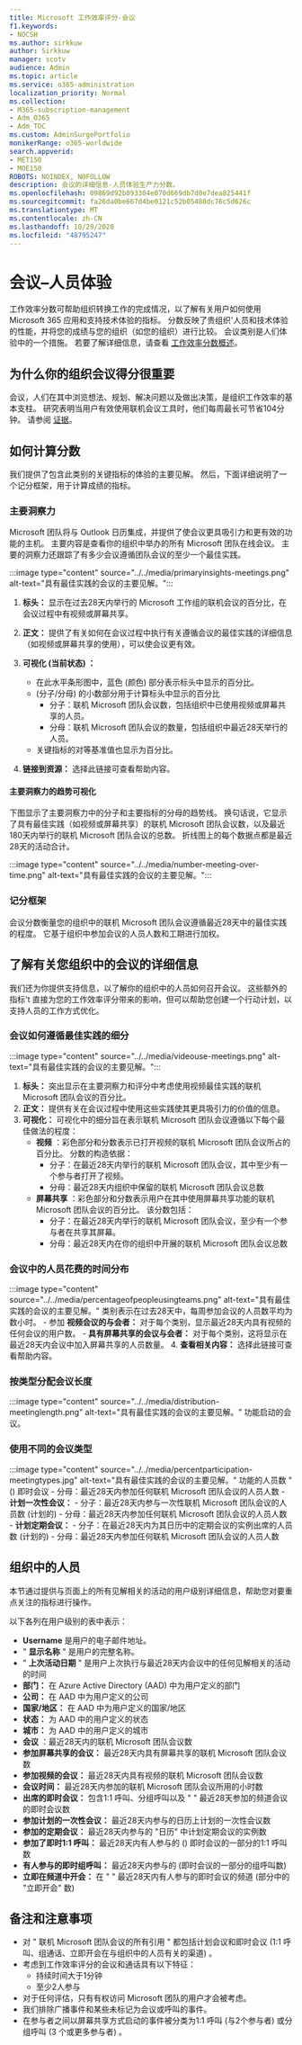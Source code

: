 ```yaml
---
title: Microsoft 工作效率评分-会议
f1.keywords:
- NOCSH
ms.author: sirkkuw
author: Sirkkuw
manager: scotv
audience: Admin
ms.topic: article
ms.service: o365-administration
localization_priority: Normal
ms.collection:
- M365-subscription-management
- Adm_O365
- Adm_TOC
ms.custom: AdminSurgePortfolio
monikerRange: o365-worldwide
search.appverid:
- MET150
- MOE150
ROBOTS: NOINDEX, NOFOLLOW
description: 会议的详细信息-人员体验生产力分数。
ms.openlocfilehash: 09869d92b093304e070d669db7d0e7dea825441f
ms.sourcegitcommit: fa26da0be667d4be0121c52b05488dc76c5d626c
ms.translationtype: MT
ms.contentlocale: zh-CN
ms.lasthandoff: 10/29/2020
ms.locfileid: "48795247"
---
```

# <a name="meetings--people-experiences"></a>会议–人员体验

工作效率分数可帮助组织转换工作的完成情况，以了解有关用户如何使用 Microsoft 365 应用和支持技术体验的指标。 分数反映了贵组织&#39;人员和技术体验的性能，并将您的成绩与您的组织（如您的组织）进行比较。 会议类别是人们体验中的一个措施。 若要了解详细信息，请查看 [工作效率分数概述](productivity-score.md)。

## <a name="why-your-organizations-meetings-score-matters"></a>为什么你的组织会议得分很重要

会议，人们在其中浏览想法、规划、解决问题以及做出决策，是组织工作效率的基本支柱。 研究表明当用户有效使用联机会议工具时，他们每周最长可节省104分钟。 请参阅 [证据](https://vc2prod.blob.core.windows.net/vc-resources/TEIStudies/TEI%20of%20Microsoft%20365%20E5%20-%20Oct%202018.pdf)。

## <a name="how-we-calculate-the-score"></a>如何计算分数

我们提供了包含此类别的关键指标的体验的主要见解。 然后，下面详细说明了一个记分框架，用于计算成绩的指标。

### <a name="primary-insight"></a>主要洞察力

Microsoft 团队将与 Outlook 日历集成，并提供了使会议更具吸引力和更有效的功能的主机。 主要内容是查看你的组织中举办的所有 Microsoft 团队在线会议。 主要的洞察力还跟踪了有多少会议遵循团队会议的至少一个最佳实践。

:::image type="content" source="../../media/primaryinsights-meetings.png" alt-text="具有最佳实践的会议的主要见解。":::

1. **标头：** 显示在过去28天内举行的 Microsoft 工作组的联机会议的百分比，在会议过程中有视频或屏幕共享。
2. **正文：** 提供了有关如何在会议过程中执行有关遵循会议的最佳实践的详细信息（如视频或屏幕共享的使用），可以使会议更有效。
3. **可视化 (当前状态) ：**

      - 在此水平条形图中，蓝色 (颜色) 部分表示标头中显示的百分比。
      -  (分子/分母) 的小数部分用于计算标头中显示的百分比
         - 分子：联机 Microsoft 团队会议数，包括组织中已使用视频或屏幕共享的人员。
         - 分母：联机 Microsoft 团队会议的数量，包括组织中最近28天举行的人员。
      - 关键指标的对等基准值也显示为百分比。
1. **链接到资源：** 选择此链接可查看帮助内容。

#### <a name="trend-visualization-of-the-primary-insight"></a>主要洞察力的趋势可视化

下图显示了主要洞察力中的分子和主要指标的分母的趋势线。 换句话说，它显示了具有最佳实践（如视频或屏幕共享）的联机 Microsoft 团队会议数，以及最近180天内举行的联机 Microsoft 团队会议的总数。 折线图上的每个数据点都是最近28天的活动合计。

:::image type="content" source="../../media/number-meeting-over-time.png" alt-text="具有最佳实践的会议的主要见解。":::

### <a name="scoring-framework"></a>记分框架

会议分数衡量您的组织中的联机 Microsoft 团队会议遵循最近28天中的最佳实践的程度。 它基于组织中参加会议的人员人数和工期进行加权。

## <a name="explore-more-about-meetings-in-your-organization"></a>了解有关您组织中的会议的详细信息

我们还为你提供支持信息，以了解你的组织中的人员如何召开会议。 这些额外的指标&#39;t 直接为您的工作效率评分带来的影响，但可以帮助您创建一个行动计划，以支持人员的工作方式优化。

### <a name="breakdown-of-how-meetings-follow-best-practices"></a>会议如何遵循最佳实践的细分

:::image type="content" source="../../media/videouse-meetings.png" alt-text="具有最佳实践的会议的主要见解。":::

1. **标头：**  突出显示在主要洞察力和评分中考虑使用视频最佳实践的联机 Microsoft 团队会议的百分比。
2. **正文：** 提供有关在会议过程中使用这些实践使其更具吸引力的价值的信息。 
3. **可视化：** 可视化中的细分旨在表示联机 Microsoft 团队会议遵循以下每个最佳做法的程度： 
    - **视频** ：彩色部分和分数表示已打开视频的联机 Microsoft 团队会议所占的百分比。 分数的构造依据： 
        - 分子：在最近28天内举行的联机 Microsoft 团队会议，其中至少有一个参与者打开了视频。 
        - 分母：最近28天内组织中保留的联机 Microsoft 团队会议总数 
    - **屏幕共享** ：彩色部分和分数表示用户在其中使用屏幕共享功能的联机 Microsoft 团队会议的百分比。 该分数包括： 
        - 分子：在最近28天内举行的联机 Microsoft 团队会议，至少有一个参与者在共享其屏幕。
        - 分母：最近28天内在你的组织中开展的联机 Microsoft 团队会议总数


### <a name="distribution-of-time-spent-by-people-in-meetings"></a>会议中的人员花费的时间分布

:::image type="content" source="../../media/percentageofpeopleusingteams.png" alt-text="具有最佳实践的会议的主要见解。" 类别表示在过去28天中，每周参加会议的人员数平均为数小时。
      - 参加 **视频会议的与会者：** 对于每个类别，显示最近28天内具有视频的任何会议的用户数。
      - **具有屏幕共享的会议与会者：** 对于每个类别，这将显示在最近28天内会议中加入屏幕共享的人员数量。
4. **查看相关内容：** 选择此链接可查看帮助内容。

### <a name="distribution-of-meeting-length-by-type"></a>按类型分配会议长度

:::image type="content" source="../../media/distribution-meetinglength.png" alt-text="具有最佳实践的会议的主要见解。" 功能启动的会议。


### <a name="use-of-different-meeting-types"></a>使用不同的会议类型

:::image type="content" source="../../media/percentparticipation-meetingtypes.jpg" alt-text="具有最佳实践的会议的主要见解。" 功能的人员数 &quot; () 即时会议
        - 分母：最近28天内参加任何联机 Microsoft 团队会议的人员人数
    - **计划一次性会议：**
        - 分子：最近28天内参与一次性联机 Microsoft 团队会议的人员数 (计划的) 
        - 分母：最近28天内参加任何联机 Microsoft 团队会议的人员人数
    - **计划定期会议：**
        - 分子：在最近28天内为其日历中的定期会议的实例出席的人员数 (计划的) 
        - 分母：最近28天内参加任何联机 Microsoft 团队会议的人员人数

## <a name="people-in-your-organization"></a>组织中的人员

本节通过提供与页面上的所有见解相关的活动的用户级别详细信息，帮助您对要重点关注的指标进行操作。

以下各列在用户级别的表中表示：

- **Username**  是用户的电子邮件地址。
- " **显示名称** " 是用户的完整名称。
- " **上次活动日期** " 是用户上次执行与最近28天内会议中的任何见解相关的活动的时间
- **部门：** 在 Azure Active Directory (AAD) 中为用户定义的部门
- **公司：** 在 AAD 中为用户定义的公司
- **国家/地区：** 在 AAD 中为用户定义的国家/地区
- **状态：** 为 AAD 中的用户定义的状态
- **城市：** 为 AAD 中的用户定义的城市
- **会议** ：最近28天内的联机 Microsoft 团队会议数
- **参加屏幕共享的会议：** 最近28天内具有屏幕共享的联机 Microsoft 团队会议数
- **参加视频的会议：** 最近28天内具有视频的联机 Microsoft 团队会议数
- **会议时间：** 最近28天内参加的联机 Microsoft 团队会议所用的小时数
- **出席的即时会议：** 包含1:1 呼叫、分组呼叫以及 &quot; &quot; 最近28天参加的频道会议的即时会议数
- **参加计划的一次性会议：** 最近28天内参与的日历上计划的一次性会议数
- **参加的定期会议：** 最近28天内参与的 "日历" 中计划定期会议的实例数
- **参加了即时1:1 呼叫：** 最近28天内有人参与的 () 即时会议的一部分的1:1 呼叫数
- **有人参与的即时组呼叫：** 最近28天内参与的 (即时会议的一部分的组呼叫数) 
- **立即在频道中开会：** 在 &quot; &quot; 最近28天内有人参与的即时会议的频道 (部分中的 "立即开会" 数) 

## <a name="notes-and-caveats"></a>备注和注意事项

- 对 &quot; 联机 Microsoft 团队会议的所有引用 &quot; 都包括计划会议和即时会议 (1:1 呼叫、组通话、立即开会在与组织中的人员有关的渠道) 。
- 考虑到工作效率评分的会议和通话具有以下特征：
  - 持续时间大于1分钟
  - 至少2人参与
- 对于任何评估，只有有权访问 Microsoft 团队的用户才会被考虑。
- 我们排除广播事件和某些未标记为会议或呼叫的事件。
- 在参与者之间以屏幕共享方式启动的事件被分类为1:1 呼叫 (与2个参与者) 或分组呼叫 (3 个或更多参与者) 。